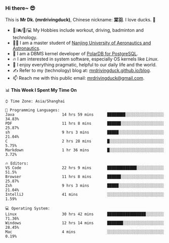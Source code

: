 ### Hi there~ 😎

This is **Mr Dk. (mrdrivingduck)**, Chinese nickname: **棠羽**. I love ducks. 🦆

- 💪/🚘/🏸/💻 My Hobbies include workout, driving, badminton and technology.
- 👨‍🎓 I am a master student of [Nanjing University of Aeronautics and Astronautics](https://en.wikipedia.org/wiki/Nanjing_University_of_Aeronautics_and_Astronautics).
- 🍊 I am a DBMS kernel developer of [PolarDB for PostgreSQL](https://github.com/ApsaraDB/PolarDB-for-PostgreSQL).
- 🔥 I am interested in system software, especially OS kernels like *Linux*.
- 🔧 I enjoy everything pragmatic, helpful to our daily life and the world.
- ✍ Refer to my (technology) blog at: [mrdrivingduck.github.io/blog](https://www.mrdrivingduck.cn/blog/#/).
- 📫 Reach me with this public email: [mrdrivingduck@gmail.com](mailto:mrdrivingduck@gmail.com).

<!--START_SECTION:waka-->
📊 **This Week I Spent My Time On** 

```text
⌚︎ Time Zone: Asia/Shanghai

💬 Programming Languages: 
Java                     14 hrs 59 mins      ████████░░░░░░░░░░░░░░░░░   34.83% 
PDF                      11 hrs 8 mins       ██████░░░░░░░░░░░░░░░░░░░   25.87% 
sh                       9 hrs 3 mins        █████░░░░░░░░░░░░░░░░░░░░   21.04% 
C                        2 hrs 28 mins       █░░░░░░░░░░░░░░░░░░░░░░░░   5.75% 
Markdown                 1 hr 36 mins        █░░░░░░░░░░░░░░░░░░░░░░░░   3.72%

🔥 Editors: 
VS Code                  22 hrs 9 mins       █████████████░░░░░░░░░░░░   51.5% 
Browser                  11 hrs 8 mins       ██████░░░░░░░░░░░░░░░░░░░   25.87% 
Zsh                      9 hrs 3 mins        █████░░░░░░░░░░░░░░░░░░░░   21.04% 
IntelliJ                 41 mins             ░░░░░░░░░░░░░░░░░░░░░░░░░   1.59%

💻 Operating System: 
Linux                    30 hrs 42 mins      █████████████████░░░░░░░░   71.36% 
Windows                  12 hrs 14 mins      ███████░░░░░░░░░░░░░░░░░░   28.45% 
Mac                      4 mins              ░░░░░░░░░░░░░░░░░░░░░░░░░   0.19%

```


<!--END_SECTION:waka-->

<!-- ![Mr Dk.'s GitHub Stats](https://github-readme-stats.vercel.app/api?username=mrdrivingduck&count_private&show_icons=true&theme=buefy) -->

<!-- ![Most Used Languages](https://github-readme-stats.vercel.app/api/top-langs/?username=mrdrivingduck&exclude_repo=mips32-CPU,snort-tcp-socket&theme=buefy&layout=compact&langs_count=10) -->


<!--
**mrdrivingduck/mrdrivingduck** is a ✨ _special_ ✨ repository because its `README.md` (this file) appears on your GitHub profile.

Here are some ideas to get you started:

- 🔭 I’m currently working on ...
- 🌱 I’m currently learning ...
- 👯 I’m looking to collaborate on ...
- 🤔 I’m looking for help with ...
- 💬 Ask me about ...
- 📫 How to reach me: ...
- 😄 Pronouns: ...
- ⚡ Fun fact: ...
-->

